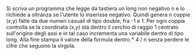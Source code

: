 Si scriva un programma che legge da tastiera un long non negativo n e lo richiede a oltranza se l'utente lo inserisse negativo. Quindi genera n coppie (x,y) fatte da due numeri casuali di tipo double, fra -1 e 1. Per ogni coppia controlla se la coordinata (x,y) sta dentro il cerchio di raggio 1 centrato sull'origine degli assi e in tal caso incrementa una variabile dentro di tipo long. Alla fine stampa il valore della formula dentro * 4 / n senza perdere le cifre che seguono la virgola.
